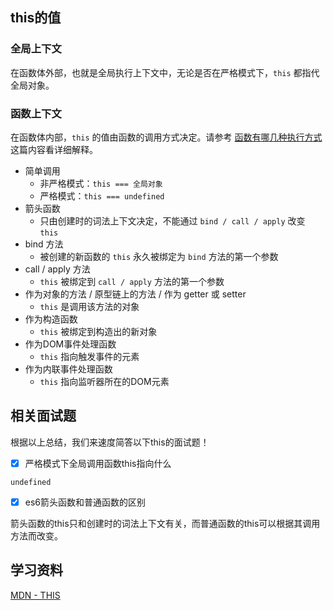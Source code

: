 ## this的值

### 全局上下文

在函数体外部，也就是全局执行上下文中，无论是否在严格模式下，`this` 都指代全局对象。

### 函数上下文

在函数体内部，`this` 的值由函数的调用方式决定。请参考 [函数有哪几种执行方式](../function/function-invocation.md) 这篇内容看详细解释。

  - 简单调用
    - 非严格模式：`this === 全局对象`
    - 严格模式：`this === undefined`
  - 箭头函数
    - 只由创建时的词法上下文决定，不能通过 `bind / call / apply` 改变 `this`
  - bind 方法
    - 被创建的新函数的 `this` 永久被绑定为 `bind` 方法的第一个参数
  - call / apply 方法
    - `this` 被绑定到 `call / apply` 方法的第一个参数
  - 作为对象的方法 / 原型链上的方法 / 作为 getter 或 setter
    - `this` 是调用该方法的对象
  - 作为构造函数
    - `this` 被绑定到构造出的新对象
  - 作为DOM事件处理函数
    - `this` 指向触发事件的元素
  - 作为内联事件处理函数
    - `this` 指向监听器所在的DOM元素

## 相关面试题

根据以上总结，我们来速度简答以下this的面试题！

- [x] 严格模式下全局调用函数this指向什么

`undefined`

- [x] es6箭头函数和普通函数的区别

箭头函数的this只和创建时的词法上下文有关，而普通函数的this可以根据其调用方法而改变。

## 学习资料

[MDN - THIS](https://developer.mozilla.org/en-US/docs/Web/JavaScript/Reference/Operators/this)

